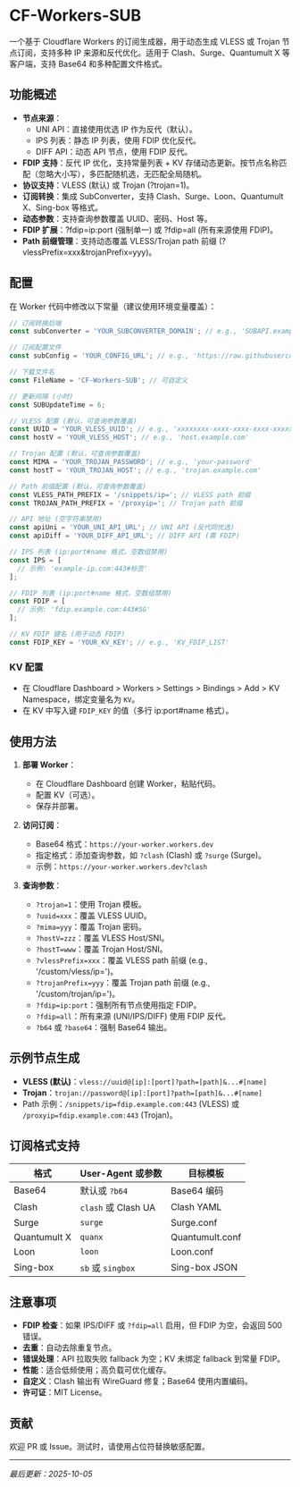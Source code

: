 # CF-Workers-SUB

一个基于 Cloudflare Workers 的订阅生成器，用于动态生成 VLESS 或 Trojan 节点订阅，支持多种 IP 来源和反代优化。适用于 Clash、Surge、Quantumult X 等客户端，支持 Base64 和多种配置文件格式。

## 功能概述

- **节点来源**：
  - UNI API：直接使用优选 IP 作为反代（默认）。
  - IPS 列表：静态 IP 列表，使用 FDIP 优化反代。
  - DIFF API：动态 API 节点，使用 FDIP 反代。
- **FDIP 支持**：反代 IP 优化，支持常量列表 + KV 存储动态更新。按节点名称匹配（忽略大小写），多匹配随机选，无匹配全局随机。
- **协议支持**：VLESS (默认) 或 Trojan (?trojan=1)。
- **订阅转换**：集成 SubConverter，支持 Clash、Surge、Loon、Quantumult X、Sing-box 等格式。
- **动态参数**：支持查询参数覆盖 UUID、密码、Host 等。
- **FDIP 扩展**：?fdip=ip:port (强制单一) 或 ?fdip=all (所有来源使用 FDIP)。
- **Path 前缀管理**：支持动态覆盖 VLESS/Trojan path 前缀 (?vlessPrefix=xxx&trojanPrefix=yyy)。

## 配置

在 Worker 代码中修改以下常量（建议使用环境变量覆盖）：

```javascript
// 订阅转换后端
const subConverter = 'YOUR_SUBCONVERTER_DOMAIN'; // e.g., 'SUBAPI.example.com'

// 订阅配置文件
const subConfig = 'YOUR_CONFIG_URL'; // e.g., 'https://raw.githubusercontent.com/user/repo/main/config.ini'

// 下载文件名
const FileName = 'CF-Workers-SUB'; // 可自定义

// 更新间隔 (小时)
const SUBUpdateTime = 6;

// VLESS 配置 (默认，可查询参数覆盖)
const UUID = 'YOUR_VLESS_UUID'; // e.g., 'xxxxxxxx-xxxx-xxxx-xxxx-xxxxxxxxxxxx'
const hostV = 'YOUR_VLESS_HOST'; // e.g., 'host.example.com'

// Trojan 配置 (默认，可查询参数覆盖)
const MIMA = 'YOUR_TROJAN_PASSWORD'; // e.g., 'your-password'
const hostT = 'YOUR_TROJAN_HOST'; // e.g., 'trojan.example.com'

// Path 前缀配置 (默认，可查询参数覆盖)
const VLESS_PATH_PREFIX = '/snippets/ip='; // VLESS path 前缀
const TROJAN_PATH_PREFIX = '/proxyip='; // Trojan path 前缀

// API 地址 (空字符串禁用)
const apiUni = 'YOUR_UNI_API_URL'; // UNI API (反代同优选)
const apiDiff = 'YOUR_DIFF_API_URL'; // DIFF API (需 FDIP)

// IPS 列表 (ip:port#name 格式，空数组禁用)
const IPS = [
  // 示例: 'example-ip.com:443#标签'
];

// FDIP 列表 (ip:port#name 格式，空数组禁用)
const FDIP = [
  // 示例: 'fdip.example.com:443#SG'
];

// KV FDIP 键名 (用于动态 FDIP)
const FDIP_KEY = 'YOUR_KV_KEY'; // e.g., 'KV_FDIP_LIST'
```

### KV 配置
- 在 Cloudflare Dashboard > Workers > Settings > Bindings > Add > KV Namespace，绑定变量名为 `KV`。
- 在 KV 中写入键 `FDIP_KEY` 的值（多行 ip:port#name 格式）。

## 使用方法

1. **部署 Worker**：
   - 在 Cloudflare Dashboard 创建 Worker，粘贴代码。
   - 配置 KV（可选）。
   - 保存并部署。

2. **访问订阅**：
   - Base64 格式：`https://your-worker.workers.dev`
   - 指定格式：添加查询参数，如 `?clash` (Clash) 或 `?surge` (Surge)。
   - 示例：`https://your-worker.workers.dev?clash`

3. **查询参数**：
   - `?trojan=1`：使用 Trojan 模板。
   - `?uuid=xxx`：覆盖 VLESS UUID。
   - `?mima=yyy`：覆盖 Trojan 密码。
   - `?hostV=zzz`：覆盖 VLESS Host/SNI。
   - `?hostT=www`：覆盖 Trojan Host/SNI。
   - `?vlessPrefix=xxx`：覆盖 VLESS path 前缀 (e.g., '/custom/vless/ip=')。
   - `?trojanPrefix=yyy`：覆盖 Trojan path 前缀 (e.g., '/custom/trojan/ip=')。
   - `?fdip=ip:port`：强制所有节点使用指定 FDIP。
   - `?fdip=all`：所有来源 (UNI/IPS/DIFF) 使用 FDIP 反代。
   - `?b64` 或 `?base64`：强制 Base64 输出。

## 示例节点生成

- **VLESS (默认)**：`vless://uuid@[ip]:[port]?path=[path]&...#[name]`
- **Trojan**：`trojan://password@[ip]:[port]?path=[path]&...#[name]`
- Path 示例：`/snippets/ip=fdip.example.com:443` (VLESS) 或 `/proxyip=fdip.example.com:443` (Trojan)。

## 订阅格式支持

| 格式       | User-Agent 或参数          | 目标模板          |
|------------|----------------------------|-------------------|
| Base64    | 默认或 `?b64`             | Base64 编码      |
| Clash     | `clash` 或 Clash UA       | Clash YAML       |
| Surge     | `surge`                   | Surge.conf       |
| Quantumult X | `quanx`                | Quantumult.conf  |
| Loon      | `loon`                    | Loon.conf        |
| Sing-box  | `sb` 或 `singbox`         | Sing-box JSON    |

## 注意事项

- **FDIP 检查**：如果 IPS/DIFF 或 `?fdip=all` 启用，但 FDIP 为空，会返回 500 错误。
- **去重**：自动去除重复节点。
- **错误处理**：API 拉取失败 fallback 为空；KV 未绑定 fallback 到常量 FDIP。
- **性能**：适合低频使用；高负载可优化缓存。
- **自定义**：Clash 输出有 WireGuard 修复；Base64 使用内置编码。
- **许可证**：MIT License。

## 贡献

欢迎 PR 或 Issue。测试时，请使用占位符替换敏感配置。

---

*最后更新：2025-10-05*